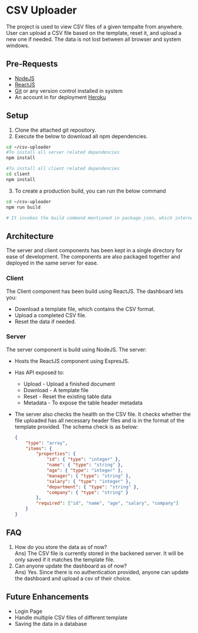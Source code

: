 # CSV Uploader

The project is used to view CSV files of a given tempalte from anywhere. User can upload a CSV file based on the template, reset it, and upload a new one if needed. The data is not lost between all browser and system windows. 

## Pre-Requests
* [NodeJS](https://nodejs.org/en/)
* [ReactJS](https://reactjs.org/)
* [Git](https://git-scm.com/) or any version control installed in system
* An account in for deployment [Heroku](https://heroku.com/)

## Setup
1. Clone the attached git repository.
2. Execute the below to download all npm dependencies.
```bash
cd ~/csv-uploader
#To install all server related dependencies
npm install

#To install all client related dependencies
cd client
npm install
```
3. To create a production build, you can run the below command
```bash
cd ~/csv-uploader
npm run build

# It invokes the build command mentioned in package.json, which internally calls: cd client && npm install && npm run build
```

## Architecture

The server and client components has been kept in a single directory for ease of development. The components are also packaged together and deployed in the same server for ease. 

### Client
The Client component has been build using ReactJS. The dashboard lets you:
* Download a template file, which contains the CSV format.
* Upload a completed CSV file.
* Reset the data if needed.

### Server
The server component is build using NodeJS. The server:
* Hosts the ReactJS component using ExpresJS.
* Has API exposed to:
    
    * Upload - Upload a finished document
    * Download - A template file
    * Reset - Reset the existing table data
    * Metadata - To expose the table header metadata

* The server also checks the health on the CSV file. It checks whether the file uploaded has all necessary header files and is in the format of the template provided. The schema check is as below:

    ```json
    {
        "type": "array",
        "items": {
            "properties": {
                "id": { "type": "integer" },
                "name": { "type": "string" },
                "age": { "type": "integer" },
                "manager": { "type": "string" },
                "salary": { "type": "integer" },
                "department": { "type": "string" },
                "company": { "type": "string" }
            },
            "required": ["id", "name", "age", "salary", "company"]
        }
    }
    ```

## FAQ

1. How do you store the data as of now?<br/>
Ans) The CSV file is currently stored in the backened server. It will be only saved if it matches the template file.
2. Can anyone update the dashboard as of now?<br/>
Ans) Yes. Since there is no authentication provided, anyone can update the dashboard and upload a csv of their choice.

## Future Enhancements
* Login Page
* Handle multiple CSV files of different template
* Saving the data in a database